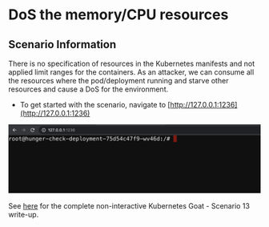 # DoS the memory/CPU resources

## Scenario Information

There is no specification of resources in the Kubernetes manifests and not applied limit ranges for the containers. As an attacker, we can consume all the resources where the pod/deployment running and starve other resources and cause a DoS for the environment.

* To get started with the scenario, navigate to [http://127.0.0.1:1236](http://127.0.0.1:1236)

![Scenario 13 Welcome](images/sc-13-1.png)

See [here](https://madhuakula.com/kubernetes-goat/docs/scenarios/scenario-13) for the complete non-interactive Kubernetes Goat - Scenario 13 write-up.